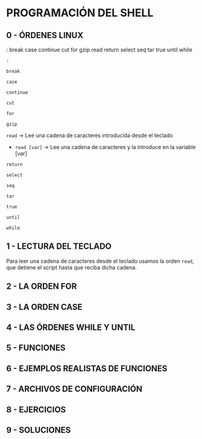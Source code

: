 # PROGRAMACIÓN DEL SHELL

## 0 - ÓRDENES LINUX

:
break
case
continue
cut
for
gzip
read
return
select
seq
tar
true
until
while

`:`

`break`

`case`

`continue`

`cut`

`for`

`gzip`

`read` → Lee una cadena de caracteres introducida desde el teclado
- `read [var]` → Lee una cadena de caracteres y la introduce en la variable [var]

`return`

`select`

`seq`

`tar`


`true`

`until`

`while`

## 1 - LECTURA DEL TECLADO

Para leer una cadena de caracteres desde el teclado usamos la orden `read`, que detiene el script hasta que reciba dicha cadena.

## 2 - LA ORDEN FOR

## 3 - LA ORDEN CASE

## 4 - LAS ÓRDENES WHILE Y UNTIL

## 5 - FUNCIONES

## 6 - EJEMPLOS REALISTAS DE FUNCIONES

## 7 - ARCHIVOS DE CONFIGURACIÓN

## 8 - EJERCICIOS

## 9 - SOLUCIONES